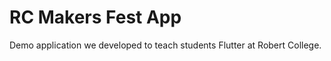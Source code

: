 # RC Makers Fest App

Demo application we developed to teach students Flutter at Robert College.




